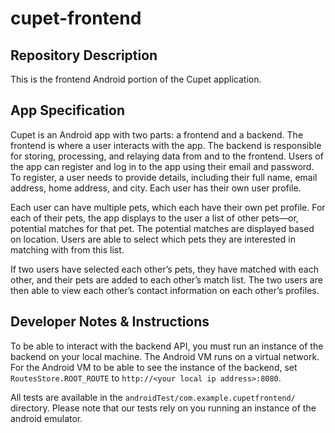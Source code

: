 # cupet-frontend

## Repository Description

This is the frontend Android portion of the Cupet application.

## App Specification

Cupet is an Android app with two parts: a frontend and a backend. The frontend is where
a user interacts with the app. The backend is responsible for storing, processing, and relaying
data from and to the frontend. Users of the app can register and log in to the app using their
email and password. To register, a user needs to provide details, including their full name, email
address, home address, and city. Each user has their own user profile.

Each user can have multiple pets, which each have their own pet profile. For each of
their pets, the app displays to the user a list of other pets—or, potential matches for that pet.
The potential matches are displayed based on location. Users are able to select which pets they
are interested in matching with from this list.

If two users have selected each other’s pets, they have matched with each other, and
their pets are added to each other’s match list. The two users are then able to view each other’s
contact information on each other’s profiles.

## Developer Notes & Instructions

To be able to interact with the backend API, you must run an instance of the backend on your local machine. 
The Android VM runs on a virtual network. For the Android VM to be able to see the instance of the backend, set `RoutesStore.ROOT_ROUTE` to `http://<your local ip address>:8080`.

All tests are available in the `androidTest/com.example.cupetfrontend/` directory. Please note that our tests rely on you running an instance of the android emulator.
